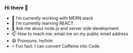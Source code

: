 ### Hi there 👋

- 🔭 I’m currently working with MERN stack
- 🌱 I’m currently learning REACT
- 💬 Ask me about node.js and server side development
- 📫 How to reach me: email me on my public email address
- 😄 Pronouns: he/him
- ⚡ Fun fact: I can convert Caffeine into Code.


<!--
**ghimiresaurav/ghimiresaurav** is a ✨ _special_ ✨ repository because its `README.md` (this file) appears on your GitHub profile.

Here are some ideas to get you started:

- 🔭 I’m currently working with MERN stack
- 🌱 I’m currently learning REACT
- 👯 I’m looking to collaborate on ...
- 🤔 I’m looking for help with ...
- 💬 Ask me about node.js and server side development
- 📫 How to reach me: email me on my public email address
- 😄 Pronouns: he/him
- ⚡ Fun fact: I know how to convert Caffine to Code.
-->
